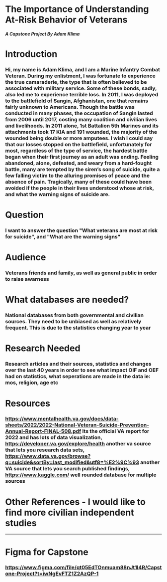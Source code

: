 # The Importance of Understanding At-Risk Behavior of Veterans
#####  A Capstone Project By Adam Klima

# Introduction
### Hi, my name is Adam Klima, and I am a Marine Infantry Combat Veteran. During my enlistment, I was fortunate to experience the true camaraderie, the type that is often believed to be associated with military service.  Some of these bonds, sadly, also led me to experience terrible loss.  In 2011, I was deployed to the battlefield of Sangin, Afghanistan, one that remains fairly unknown to Americans. Though the battle was conducted in many phases, the occupation of Sangin lasted from 2006 until 2017, costing many coalition and civilian lives and livelihoods.  In 2011 alone, 1st Battalion 5th Marines and its attachments took 17 KIA and 191 wounded, the majority of the wounded being double or more amputees.  I wish I could say that our losses stopped on the battlefield, unfortunately for most, regardless of the type of service, the hardest battle began when their first journey as an adult was ending. Feeling abandoned, alone, defeated, and weary from a hard-fought battle, many are tempted by the siren’s song of suicide, quite a few falling victim to the alluring promises of peace and the absence of pain. Tragically, many of these could have been avoided if the people in their lives understood whose at risk, and what the warning signs of suicide are. 

# Question
### I want to answer the question "What veterans are most at risk for suicide", and "What are the warning signs"

# Audience
### Veterans friends and family, as well as general public in order to raise awarness

# What databases are needed?
### National databases from both governmental and civilian sources.  They need to be unbiased as well as relatively frequent. This is due to the statistics changing year to year

# Research Needed
### Research articles and their sources, statistics and changes over the last 40 years in order to see what impact OIF and OEF had on statistics, what seperations are made in the data ie: mos, religion, age etc

# Resources
### https://www.mentalhealth.va.gov/docs/data-sheets/2022/2022-National-Veteran-Suicide-Prevention-Annual-Report-FINAL-508.pdf Its the official VA report for 2022 and has lots of data visualization, https://developer.va.gov/explore/health another va source that lets you research data sets, https://www.data.va.gov/browse?q=suicide&sortBy=last_modified&utf8=%E2%9C%93 another VA source that lets you search published findings, https://www.kaggle.com/ well rounded database for multiple sources

# Other References - I would like to find more civilian independent studies


---

# Figma for Capstone

### https://www.figma.com/file/qt05EdTOnmuam88nJt1l4R/Capstone-Project?t=iwNgEvFTZ1Z2AzQP-1